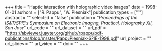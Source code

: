 +++
title = "Haptic interaction with holographic video images"
date = 1998-01-01
authors = ["R. Pappu", "W. Plesniak"]
publication_types = ["1"]
abstract = ""
selected = "false"
publication = "*Proceedings of the IS&T/SPIE's Symposium on Electronic Imaging, Practical, Holography XII, San Jose*"
url_code = ""
url_dataset = ""
url_pdf = "https://nbviewer.jupyter.org/github/rpappu/pdf-publications/blob/master/PappuPlesniak-SPIE-1998.pdf"
url_project = ""
url_slides = ""
url_video = ""
doi = ""
+++
